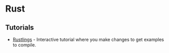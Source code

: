 # Rust

## Tutorials

* [Rustlings](https://github.com/rust-lang/rustlings) - Interactive tutorial where you make changes to get examples to compile.
